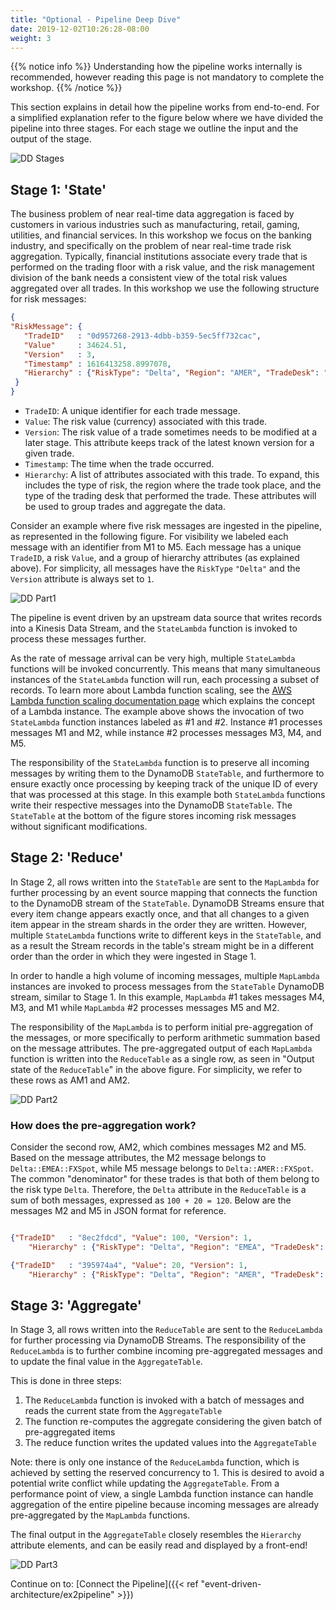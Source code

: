 ```yaml
---
title: "Optional - Pipeline Deep Dive"
date: 2019-12-02T10:26:28-08:00
weight: 3
---
```


{{% notice info %}}
Understanding how the pipeline works internally is recommended, however reading this page is not mandatory to complete the workshop.
{{% /notice %}}

This section explains in detail how the pipeline works from end-to-end. For a simplified explanation refer to the figure below where we have divided the pipeline into three stages. For each stage we outline the input and the output of the stage.

![DD Stages](/images/event-driven-architecture/deep-dive/stages.png)

## Stage 1: 'State'

The business problem of near real-time data aggregation is faced by customers in various industries such as manufacturing, retail, gaming, utilities, and financial services. In this workshop we focus on the banking industry, and specifically on the problem of near real-time trade risk aggregation. Typically, financial institutions associate every trade that is performed on the trading floor with a risk value, and the risk management division of the bank needs a consistent view of the total risk values aggregated over all trades. In this workshop we use the following structure for risk messages:

```json
{
"RiskMessage": {
   "TradeID"   : "0d957268-2913-4dbb-b359-5ec5ff732cac",
   "Value"     : 34624.51,
   "Version"   : 3,
   "Timestamp" : 1616413258.8997078,
   "Hierarchy" : {"RiskType": "Delta", "Region": "AMER", "TradeDesk": "FXSpot"}
 }
}
```

* `TradeID`: A unique identifier for each trade message.
* `Value`: The risk value (currency) associated with this trade.
* `Version`: The risk value of a trade sometimes needs to be modified at a later stage. This attribute keeps track of the latest known version for a given trade.
* `Timestamp`: The time when the trade occurred.
* `Hierarchy`: A list of attributes associated with this trade. To expand, this includes the type of risk, the region where the trade took place, and the type of the trading desk that performed the trade. These attributes will be used to group trades and aggregate the data.


Consider an example where five risk messages are ingested in the pipeline, as represented in the following figure. For visibility we labeled each message with an identifier from M1 to M5. Each message has a unique `TradeID`, a risk `Value`, and a group of hierarchy attributes (as explained above). For simplicity, all messages have the `RiskType` `"Delta"` and the `Version` attribute is always set to `1`.

![DD Part1](/images/event-driven-architecture/deep-dive/pipeline-explanation-part-1.png)

The pipeline is event driven by an upstream data source that writes records into a Kinesis Data Stream, and the `StateLambda` function is invoked to process these messages further.

As the rate of message arrival can be very high, multiple `StateLambda` functions will be invoked concurrently. This means that many simultaneous instances of the `StateLambda` function will run, each processing a subset of records. To learn more about Lambda function scaling, see the [AWS Lambda function scaling documentation page](https://docs.aws.amazon.com/lambda/latest/dg/invocation-scaling.html) which explains the concept of a Lambda instance. The example above shows the invocation of two `StateLambda` function instances labeled as #1 and #2. Instance #1 processes messages M1 and M2, while instance #2 processes messages M3, M4, and M5.

The responsibility of the `StateLambda` function is to preserve all incoming messages by writing them to the DynamoDB `StateTable`, and furthermore to ensure exactly once processing by keeping track of the unique ID of every that was processed at this stage. In this example both `StateLambda` functions write their respective messages into the DynamoDB `StateTable`. The `StateTable` at the bottom of the figure stores incoming risk messages without significant modifications.

## Stage 2: 'Reduce'

In Stage 2, all rows written into the `StateTable` are sent to the `MapLambda` for further processing by an event source mapping that connects the function to the DynamoDB stream of the `StateTable`. DynamoDB Streams ensure that every item change appears exactly once, and that all changes to a given item appear in the stream shards in the order they are written. However, multiple `StateLambda` functions write to different keys in the `StateTable`, and as a result the Stream records in the table's stream might be in a different order than the order in which they were ingested in Stage 1.

In order to handle a high volume of incoming messages, multiple `MapLambda` instances are invoked to process messages from the `StateTable` DynamoDB stream, similar to Stage 1. In this example, `MapLambda` #1 takes messages M4, M3, and M1 while `MapLambda` #2 processes messages M5 and M2.

The responsibility of the `MapLambda` is to perform initial pre-aggregation of the messages, or more specifically to perform arithmetic summation based on the message attributes. The pre-aggregated output of each `MapLambda` function is written into the `ReduceTable` as a single row, as seen in "Output state of the `ReduceTable`" in the above figure. For simplicity, we refer to these rows as AM1 and AM2.


![DD Part2](/images/event-driven-architecture/deep-dive/pipeline-explanation-part-2.png)

### How does the pre-aggregation work?

Consider the second row, AM2, which combines messages M2 and M5. Based on the message attributes, the M2 message belongs to `Delta::EMEA::FXSpot`, while M5 message belongs to `Delta::AMER::FXSpot`. The common "denominator" for these trades is that both of them belong to the risk type `Delta`. Therefore, the `Delta` attribute in the `ReduceTable` is a sum of both messages, expressed as `100 + 20 = 120`. Below are the messages M2 and M5 in JSON format for reference.

```json

{"TradeID"   : "8ec2fdcd", "Value": 100, "Version": 1,
    "Hierarchy" : {"RiskType": "Delta", "Region": "EMEA", "TradeDesk": "FXSpot"} }

{"TradeID"   : "395974a4", "Value": 20, "Version": 1,
    "Hierarchy" : {"RiskType": "Delta", "Region": "AMER", "TradeDesk": "FXSpot"} }
```

## Stage 3: 'Aggregate'

In Stage 3, all rows written into the `ReduceTable` are sent to the `ReduceLambda` for further processing via DynamoDB Streams.
The responsibility of the `ReduceLambda` is to further combine incoming pre-aggregated messages and to update the final value in the `AggregateTable`.

This is done in three steps:
1. The `ReduceLambda` function is invoked with a batch of messages and reads the current state from the `AggregateTable`
2. The function re-computes the aggregate considering the given batch of pre-aggregated items
3. The reduce function writes the updated values into the `AggregateTable`

Note: there is only one instance of the `ReduceLambda` function, which is achieved by setting the reserved concurrency to 1. This is desired to avoid a potential write conflict while updating the `AggregateTable`. From a performance point of view, a single Lambda function instance can handle aggregation of the entire pipeline because incoming messages are already pre-aggregated by the `MapLambda` functions.

The final output in the `AggregateTable` closely resembles the `Hierarchy` attribute elements, and can be easily read and displayed by a front-end!

![DD Part3](/images/event-driven-architecture/deep-dive/pipeline-explanation-part-3.png)

Continue on to: [Connect the Pipeline]({{< ref "event-driven-architecture/ex2pipeline" >}})
